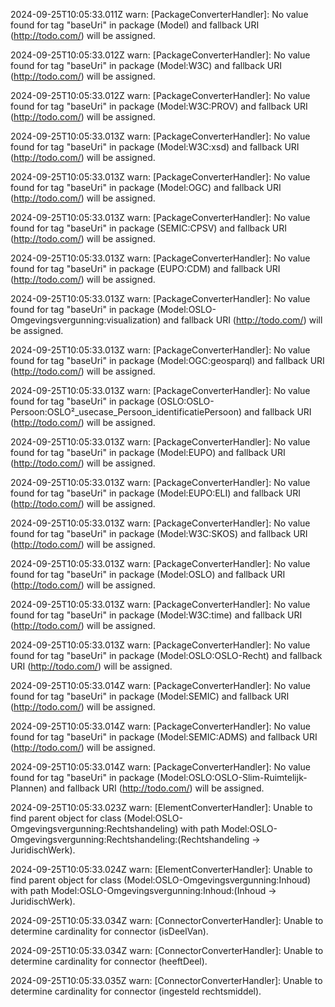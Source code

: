 2024-09-25T10:05:33.011Z warn: [PackageConverterHandler]: No value found for tag "baseUri" in package (Model) and fallback URI (http://todo.com/) will be assigned.

2024-09-25T10:05:33.012Z warn: [PackageConverterHandler]: No value found for tag "baseUri" in package (Model:W3C) and fallback URI (http://todo.com/) will be assigned.

2024-09-25T10:05:33.012Z warn: [PackageConverterHandler]: No value found for tag "baseUri" in package (Model:W3C:PROV) and fallback URI (http://todo.com/) will be assigned.

2024-09-25T10:05:33.013Z warn: [PackageConverterHandler]: No value found for tag "baseUri" in package (Model:W3C:xsd) and fallback URI (http://todo.com/) will be assigned.

2024-09-25T10:05:33.013Z warn: [PackageConverterHandler]: No value found for tag "baseUri" in package (Model:OGC) and fallback URI (http://todo.com/) will be assigned.

2024-09-25T10:05:33.013Z warn: [PackageConverterHandler]: No value found for tag "baseUri" in package (SEMIC:CPSV) and fallback URI (http://todo.com/) will be assigned.

2024-09-25T10:05:33.013Z warn: [PackageConverterHandler]: No value found for tag "baseUri" in package (EUPO:CDM) and fallback URI (http://todo.com/) will be assigned.

2024-09-25T10:05:33.013Z warn: [PackageConverterHandler]: No value found for tag "baseUri" in package (Model:OSLO-Omgevingsvergunning:visualization) and fallback URI (http://todo.com/) will be assigned.

2024-09-25T10:05:33.013Z warn: [PackageConverterHandler]: No value found for tag "baseUri" in package (Model:OGC:geosparql) and fallback URI (http://todo.com/) will be assigned.

2024-09-25T10:05:33.013Z warn: [PackageConverterHandler]: No value found for tag "baseUri" in package (OSLO:OSLO-Persoon:OSLO²_usecase_Persoon_identificatiePersoon) and fallback URI (http://todo.com/) will be assigned.

2024-09-25T10:05:33.013Z warn: [PackageConverterHandler]: No value found for tag "baseUri" in package (Model:EUPO) and fallback URI (http://todo.com/) will be assigned.

2024-09-25T10:05:33.013Z warn: [PackageConverterHandler]: No value found for tag "baseUri" in package (Model:EUPO:ELI) and fallback URI (http://todo.com/) will be assigned.

2024-09-25T10:05:33.013Z warn: [PackageConverterHandler]: No value found for tag "baseUri" in package (Model:W3C:SKOS) and fallback URI (http://todo.com/) will be assigned.

2024-09-25T10:05:33.013Z warn: [PackageConverterHandler]: No value found for tag "baseUri" in package (Model:OSLO) and fallback URI (http://todo.com/) will be assigned.

2024-09-25T10:05:33.013Z warn: [PackageConverterHandler]: No value found for tag "baseUri" in package (Model:W3C:time) and fallback URI (http://todo.com/) will be assigned.

2024-09-25T10:05:33.013Z warn: [PackageConverterHandler]: No value found for tag "baseUri" in package (Model:OSLO:OSLO-Recht) and fallback URI (http://todo.com/) will be assigned.

2024-09-25T10:05:33.014Z warn: [PackageConverterHandler]: No value found for tag "baseUri" in package (Model:SEMIC) and fallback URI (http://todo.com/) will be assigned.

2024-09-25T10:05:33.014Z warn: [PackageConverterHandler]: No value found for tag "baseUri" in package (Model:SEMIC:ADMS) and fallback URI (http://todo.com/) will be assigned.

2024-09-25T10:05:33.014Z warn: [PackageConverterHandler]: No value found for tag "baseUri" in package (Model:OSLO:OSLO-Slim-Ruimtelijk-Plannen) and fallback URI (http://todo.com/) will be assigned.

2024-09-25T10:05:33.023Z warn: [ElementConverterHandler]: Unable to find parent object for class (Model:OSLO-Omgevingsvergunning:Rechtshandeling) with path Model:OSLO-Omgevingsvergunning:Rechtshandeling:(Rechtshandeling -> JuridischWerk).

2024-09-25T10:05:33.024Z warn: [ElementConverterHandler]: Unable to find parent object for class (Model:OSLO-Omgevingsvergunning:Inhoud) with path Model:OSLO-Omgevingsvergunning:Inhoud:(Inhoud -> JuridischWerk).

2024-09-25T10:05:33.034Z warn: [ConnectorConverterHandler]: Unable to determine cardinality for connector (isDeelVan).

2024-09-25T10:05:33.034Z warn: [ConnectorConverterHandler]: Unable to determine cardinality for connector (heeftDeel).

2024-09-25T10:05:33.035Z warn: [ConnectorConverterHandler]: Unable to determine cardinality for connector (ingesteld rechtsmiddel).

